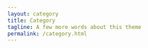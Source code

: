 ```yaml
---
layout: category
title: Category
tagline: A few more words about this theme
permalink: /category.html
---
```


